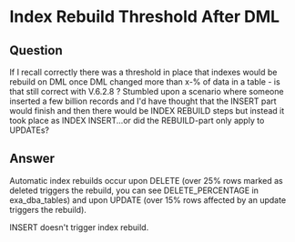 # Index Rebuild Threshold After DML

## Question
If I recall correctly there was a threshold in place that indexes would be rebuild on DML once DML changed more than x-% of data in a table - is that still correct with V.6.2.8 ? Stumbled upon a scenario where someone inserted a few billion records and I'd have thought that the INSERT part would finish and then there would be INDEX REBUILD steps but instead it took place as INDEX INSERT...or did the REBUILD-part only apply to UPDATEs?

## Answer
Automatic index rebuilds occur upon DELETE (over 25% rows marked as deleted triggers the rebuild, you can see DELETE_PERCENTAGE in exa_dba_tables) and upon UPDATE (over 15% rows affected by an update triggers the rebuild).

INSERT doesn't trigger index rebuild.